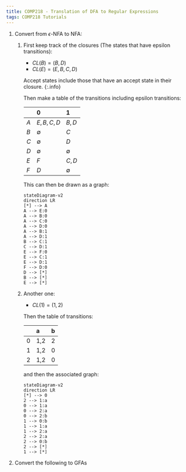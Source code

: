 ```yaml
---
title: COMP218 - Translation of DFA to Regular Expressions
tags: COMP218 Tutorials
---
```

1. Convert from $\epsilon$-NFA to NFA:
	1. First keep track of the closures (The states that have epsilon transitions):
		
		* $CL(B)=(B,D)$
		* $CL(E)=(E,B,C,D)$
		
		Accept states include those that have an accept state in their closure.
		{:.info}
		
		Then make a table of the transitions including epsilon transitions:
		
		| | 0 | 1 |
		| :-- | :-- | :-- |
		| $A$ | $E,B,C,D$ | $B,D$ |
		| $B$ | $\emptyset$ | $C$ |
		| $C$ | $\emptyset$ | $D$ |
		| $D$ | $\emptyset$ | $\emptyset$ |
		| $E$ | $F$ | $C,D$ |
		| $F$ | $D$ | $\emptyset$ |
		
		This can then be drawn as a graph:
		
		```mermaid
		stateDiagram-v2
		direction LR
		[*] --> A
		A --> E:0
		A --> B:0
		A --> C:0
		A --> D:0
		A --> B:1
		A --> D:1
		B --> C:1
		C --> D:1
		E --> F:0
		E --> C:1
		E --> D:1
		F --> D:0
		D --> [*]
		B --> [*]
		E --> [*]
		```
	1. Another one:
		
		* $CL(1)=(1,2)$
		
		Then the table of transitions:
		
		| | a | b |
		| :-- | :-- | :-- |
		| 0 | 1,2 | 2 |
		| 1 | 1,2 | 0 |
		| 2 | 1,2 | 0 |
		
		and then the associated graph:
		
		```mermaid
		stateDiagram-v2
		direction LR
		[*] --> 0
		2 --> 1:a
		0 --> 1:a
		0 --> 2:a
		0 --> 2:b
		1 --> 0:b
		1 --> 1:a
		1 --> 2:a
		2 --> 2:a
		2 --> 0:b
		2 --> [*]
		1 --> [*]
		```
1. Convert the following to GFAs 

	